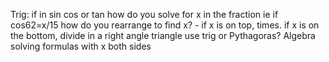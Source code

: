 Trig:
	if in sin cos or tan how do you solve for x in the fraction ie if cos62=x/15 how do you rearrange to find x? - if x is on top, times. if x is on the bottom, divide
	in a right angle triangle use trig or Pythagoras?
Algebra
	solving formulas with x both sides